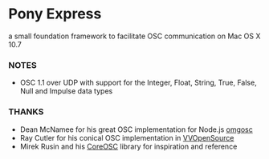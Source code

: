 
# Pony Express
a small foundation framework to facilitate OSC communication on Mac OS X 10.7

### NOTES
- OSC 1.1 over UDP with support for the Integer, Float, String, True, False, Null and Impulse data types

### THANKS
- Dean McNamee for his great OSC implementation for Node.js [omgosc](https://github.com/deanm/omgosc)
- Ray Cutler for his conical OSC implementation in [VVOpenSource](http://code.google.com/p/vvopensource/)
- Mirek Rusin and his [CoreOSC](https://github.com/mirek/CoreOSC/) library for inspiration and reference
